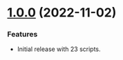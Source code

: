 # [1.0.0](https://github.com/tocic/scripts/compare/bfbe2b7...1.0.0) (2022-11-02)

### Features

* Initial release with 23 scripts.
